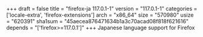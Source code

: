 +++
draft = false
title = "firefox-ja 117.0.1-1"
version = "117.0.1-1"
categories = ['locale-extra', 'firefox-extensions']
arch = "x86_64"
size = "570980"
usize = "620391"
sha1sum = "45aecea876471634b1a3c70acad08f818f621616"
depends = "['firefox>=117.0.1']"
+++
Japanese language support for Firefox
